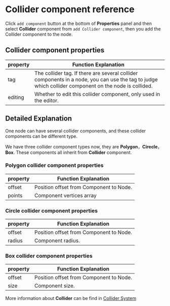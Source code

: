 # Collider component reference

Click `add component` button at the bottom of **Properties** panel and then select **Collider** component from `add Collider component`, then you add the Collider component to the node.

## Collider component properties

| property |   Function Explanation
| -------------- | ----------- |
| tag | The collider tag. If there are several collider components in a node, you can use the tag to judge which collider component on the node is collided. 
| editing | Whether to edit this coliider component, only used in the editor.

## Detailed Explanation

One node can have several collider components, and these collider components can be different type.

We have three collider component types now, they are **Polygon**，**Cirecle**，**Box**. These components all inherit from **Collider** component.

### Polygon collider component properties

| property |   Function Explanation
| -------------- | ----------- |
| offset | Position offset from Component to Node.
| points | Component vertices array

### Circle collider component properties

| property |   Function Explanation
| -------------- | ----------- |
| offset | Position offset from Component to Node.
| radius | Component radius.

### Box collider component properties

| property |   Function Explanation
| -------------- | ----------- |
| offset | Position offset from Component to Node.
| size | Component size.


More information about **Collider** can be find in [Collider System](../physics/collision/index.md)
